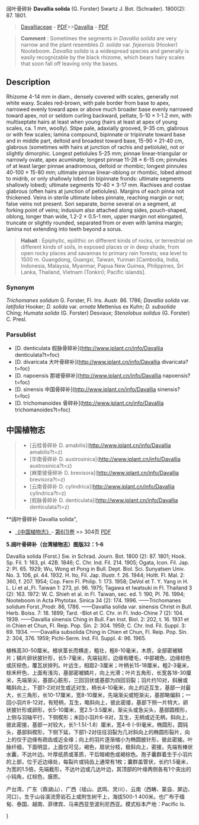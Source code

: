 阔叶骨碎补 **Davallia solida** (G. Forster) Swartz J. Bot. (Schrader). 1800(2): 87. 1801.

> [Davalliaceae](http://www.iplant.cn/info/Davalliaceae?t=foc) - [PDF](http://www.iplant.cn/foc/pdf/Davalliaceae.pdf)>>[Davallia](http://www.iplant.cn/info/Davallia?t=foc) - [PDF](http://www.iplant.cn/foc/pdf/Davallia.pdf)

> **Comment** : 
> Sometimes the segments in *Davallia solida* are very narrow and the plant resembles *D. solida* var. *fejeensis* (Hooker) Nooteboom. *Davallia solida* is a widespread species and generally is easily recognizable by the black rhizome, which bears hairy scales that soon fall off leaving only the bases.

## Description

Rhizome 4-14 mm in diam., densely covered with scales, generally not white waxy. Scales red-brown, with pale border from base to apex, narrowed evenly toward apex or above much broader base evenly narrowed toward apex, not or seldom curling backward, peltate, 5-10 × 1-1.2 mm, with multiseptate hairs at least when young (hairs at least at apex of young scales, ca. 1 mm, woolly). Stipe pale, adaxially grooved, 9-35 cm, glabrous or with few scales; lamina compound, bipinnate or tripinnate toward base and in middle part, deltoid and broadest toward base, 15-90 × 21-40 cm, glabrous (sometimes with hairs at junction of rachis and petiolule), not or slightly dimorphic. Longest petiolules 5-25 mm; pinnae linear-triangular or narrowly ovate, apex acuminate; longest pinnae 11-28 × 6-15 cm; pinnules of at least larger pinnae anadromous, deltoid or rhombic; longest pinnules 40-100 × 15-80 mm; ultimate pinnae linear-oblong or rhombic, lobed almost to midrib, or only shallowly lobed (in bipinnate fronds: ultimate segments shallowly lobed); ultimate segments 10-40 × 3-17 mm. Rachises and costae glabrous (often hairs at junction of petiolules). Margins of each pinna not thickened. Veins in sterile ultimate lobes pinnate, reaching margin or not; false veins not present. Sori separate, borne several on a segment, at forking point of veins; indusium also attached along sides, pouch-shaped, oblong, longer than wide, 1.2-2 × 0.5-1 mm, upper margin not elongated, truncate or slightly rounded, separated from or even with lamina margin; lamina not extending into teeth beyond a sorus.

> **Habait** : 
> Epiphytic, epilithic on different kinds of rocks, or terrestrial on different kinds of soils, in exposed places or in deep shade, from open rocky places and savannas to primary rain forests; sea level to 1500 m. Guangdong, Guangxi, Taiwan, Yunnan [Cambodia, India, Indonesia, Malaysia, Myanmar, Papua New Guinea, Philippines, Sri Lanka, Thailand, Vietnam (Tonkin); Pacific islands].

### Synonym
*Trichomanes solidum* G. Forster, Fl. Ins. Austr. 86. 1786; *Davallia solida* var. *latifolia* Hooker; *D. solida* var. *ornata* Mettenius ex Kuhn; *D. subsolida* Ching; *Humata solida* (G. Forster) Desvaux; *Stenolobus solidus* (G. Forster) C. Presl.

### Parsublist

* [D.  denticulata  假脉骨碎补](http://www.iplant.cn/info/Davallia denticulata?t=foc)
* [D.  divaricata  大叶骨碎补](http://www.iplant.cn/info/Davallia divaricata?t=foc)
* [D.  napoensis  那坡骨碎补](http://www.iplant.cn/info/Davallia napoensis?t=foc)
* [D.  sinensis  中国骨碎补](http://www.iplant.cn/info/Davallia sinensis?t=foc)
* [D.  trichomanoides  骨碎补](http://www.iplant.cn/info/Davallia trichomanoides?t=foc)

## 中国植物志

> * [云桂骨碎补  D.  amabilis](http://www.iplant.cn/info/Davallia amabilis?t=z)
> * [华南骨碎补  D.  austrosinica](http://www.iplant.cn/info/Davallia austrosinica?t=z)
> * [麻栗坡骨碎补  D.  brevisora](http://www.iplant.cn/info/Davallia brevisora?t=z)
> * [云南骨碎补  D.  cylindrica](http://www.iplant.cn/info/Davallia cylindrica?t=z)
> * [假脉骨碎补  D.  denticulata](http://www.iplant.cn/info/Davallia denticulata?t=z)

**阔叶骨碎补 Davallia solida",

* [《中国植物志》](http://www.iplant.cn/frps)- [第6(1)卷](http://www.iplant.cn/frps/vol/6(1)) >> 304页 [PDF](http://www.iplant.cn/frps/pdf/6(1)/184.PDF)

**5.阔叶骨碎补（台湾植物志）图版32：1-6**

Davallia solida (Forst.) Sw. in Schrad. Journ. Bot. 1800 (2): 87. 1801; Hook. Sp. Fil. 1: 163, pl. 42B. 1846; C. Chr. Ind. Fil. 214. 1905; Ogata, Icon. Fil. Jap. 2: Pl. 65. 1929; Wu, Wong et Pong in Bull. Dept. Biol. Sci. Sunyatsen Univ. No. 3. 106, pl. 44. 1932. H. Ito, Fil. Jap. Illustr. f. 26. 1944; Holtt. Fl. Mal. 2: 360, f. 207. 1954; Cop. Fern Fl. Philip. 1: 173. 1958; DeVol et T. Y. Yang in H. L. Li et al.,Fl. Taiwan 1: 273, pl. 96. 1975; Tagawa et Iwatsuki in Fl. Thailand 3 (2): 163. 1972: W. C. Shieh et al. in Fl. Taiwan, sec. ed. 1: 190, Pl. 76. 1994; Nooteboom in Acta Phytotax. Sinica 34 (2): 174. 1996. ——Trichomanes solidum Forst.,Prodr. 86, 1786. ——Davallia solida var. sinensis Christ in Bull. Herb. Boiss. 7: 18. 1899; Tard. -Blot et C. Chr. in Fl. Indo-Chine 7 (2): 104. 1939. ——Davallia sinensis Ching in Bull. Fan Inst. Biol. 2: 202, t. 16. 1931 et in Chien et Chun, Fl. Reip. Pop. Sin. 2: 304. 1959; C. Chr. Ind. Fil. Suppl. 3: 69. 1934. ——Davallia subsolida Ching in Chien et Chun, Fl. Reip. Pop. Sin. 2: 304, 376. 1959; Pichi-Serm. Ind. Fil. Suppl. 4: 96. 1965.

植株高30-50厘米。根状茎长而横走，粗壮，粗8-10毫米，木质，全部密被鳞片；鳞片卵状披针形，长5-7毫米，先端钻形，边缘有睫毛，中部褐色，边缘棕色或灰棕色，覆瓦状排列。叶远生，相距2-3厘米；叶柄长15-18厘米，粗2-3毫米，棕禾秆色，上面有浅沟，基部密被鳞片，向上光滑；叶片五角形，长宽各18-30厘米，先端渐尖，基部心脏形，三回羽状或基部为四回羽裂；羽片约10对，斜展或略斜向上，下部1-2对对生或近对生，柄长4-10毫米，向上的近互生，基部一对最大，长三角形，长10-17厘米，宽8-10厘米，先端渐尖或短渐尖，基部略偏斜；一回小羽片8-12对，有短柄，互生，略斜向上，彼此密接，基部下侧一片特大，卵状披针形或卵形，长5-10厘米，宽2.5-3.5厘米，渐尖头或急尖头，基部圆楔形，上侧与羽轴平行，下侧楔形；末回小羽片6-8对，互生，无柄或近无柄，斜向上，彼此密接，基部一对较大，长1-1.5(-1.8）厘米，宽4-6 (-9)毫米，椭圆形，圆钝头，基部斜楔形，下侧下延，下部1-2对往往羽裂为几对斜向上的椭圆形裂片，向上的仅于边缘有疏齿或近全缘；向上的羽片逐渐缩小为椭圆披针形，彼此密接。叶脉纤细，下面明显，上面仅可见，褐色，扇状分枝，极斜向上，密接，先端有棒状水囊，不达叶边。叶厚纸质或革质，干后暗褐色或褐棕色。孢子囊群着生于小羽片的上部，位于近边缘处，每裂片或钝齿上通常有1枚；囊群盖管状，长约1.5毫米，为宽的1.5倍，先端截形，不达叶边或几达叶边，其顶部的叶缘两侧各有1个突出的小钝角，红棕色，膜质。

产台湾、广东（鼎湖山）、广西（瑶山、武鸣、灵川）、云南（西畴、蒙自、屏边、河口）。生于山谷溪流旁岩石上或附生树干上，海拔500-1 400米。也广布于缅甸、泰国、越南、菲律宾、马来西亚至波利尼西亚。模式标本产地：Pacific Is.

}